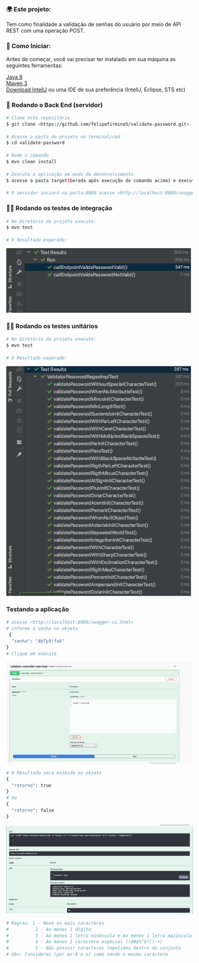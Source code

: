 ### 🌍 Este projeto:
Tem como finalidade a validação de senhas do usuário por meio de API REST com uma operação POST.

### 🚀 Como Iniciar:
Antes de começar, você vai precisar ter instalado em sua máquina as seguintes ferramentas:

[Java 8](https://www.oracle.com/br/java/technologies/javase/javase-jdk8-downloads.html)  
[Maven 3](https://maven.apache.org/download.cgi)  
[Download IntellJ](https://www.jetbrains.com/pt-br/idea/download/) ou uma IDE de sua preferência (IntellJ, Eclipse, STS etc)


### 🎲 Rodando o Back End (servidor)

```bash
# Clone este repositório
$ git clone <https://github.com/felipefirmino5/validate-password.git>

# Acesse a pasta do projeto no terminal/cmd
$ cd validate-password

# Rode o comando
$ mvn clean install

# Execute a aplicação em modo de desenvolvimento
$ acesse a pasta target(Gerada após execução do comando acima) e execute o comando  java -jar validador-0.0.1.jar 

# O servidor inciará na porta:8080 acesse <http://localhost:8080/swagger-ui.html>
```
### 🏃‍♀️ Rodando os testes de integração
```bash
# No Diretório do projeto execute:
$ mvn test

# O Resultado esperado:
```
![alt text](https://github.com/felipefirmino5/validate-password/blob/main/assets/test_integracao.png?raw=true)

### 🏃‍♀️ Rodando os testes unitários
```bash
# No Diretório do projeto execute:
$ mvn test

# O Resultado esperado:
```
![alt text](https://github.com/felipefirmino5/validate-password/blob/main/assets/test_unit.png?raw=true)


### Testando a aplicação
```bash
# acesse <http://localhost:8080/swagger-ui.html>
# informe a senha no objeto
 {
  "senha": "AbTp9!fok"
}
# Clique em execute
```
![alt text](https://github.com/felipefirmino5/validate-password/blob/main/assets/swagger.png?raw=true)

```bash
# O Resultado será exibido no objeto
{
  "retorno": true
}
# ou
{
  "retorno": false
}

```
![alt text](https://github.com/felipefirmino5/validate-password/blob/main/assets/swagger_result.png?raw=true)

```bash
# Regras: 1 - Nove ou mais caracteres
#          2 - Ao menos 1 dígito
#          3 - Ao menos 1 letra minúscula e Ao menos 1 letra maiúscula
#          4 - Ao menos 1 caractere especial (!@#$%^&*()-+)
#          5 - Não possuir caracteres repetidos dentro do conjunto
# Obs: Considerei (por ex:A e a) como sendo o mesmo caractere
 ```